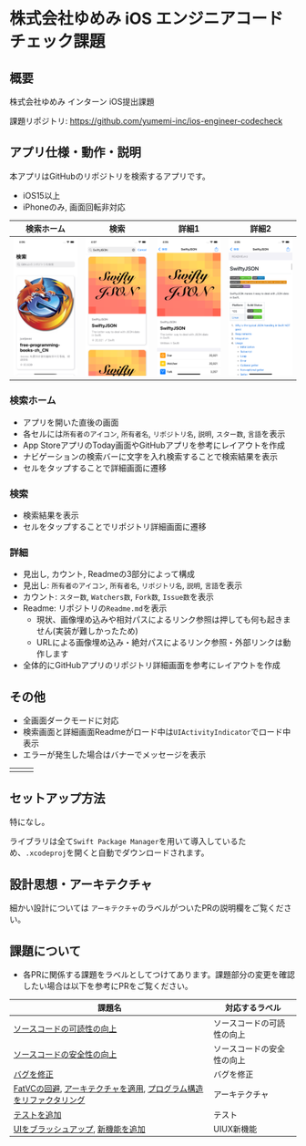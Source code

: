 # 株式会社ゆめみ iOS エンジニアコードチェック課題

## 概要

株式会社ゆめみ インターン iOS提出課題

課題リポジトリ: https://github.com/yumemi-inc/ios-engineer-codecheck

## アプリ仕様・動作・説明

本アプリはGitHubのリポジトリを検索するアプリです。

- iOS15以上
- iPhoneのみ, 画面回転非対応

| 検索ホーム | 検索 | 詳細1 | 詳細2 |
| ------ | ------ | ------ | -----
| ![](./README_images/Home.png) | ![](./README_images/Search.png)  | ![](./README_images/Detail.png) |![](./README_images/Detail_Readme.png)  |

### 検索ホーム
- アプリを開いた直後の画面
- 各セルには`所有者のアイコン`, `所有者名`, `リポジトリ名`, `説明`, `スター数`, `言語`を表示
- App StoreアプリのToday画面やGitHubアプリを参考にレイアウトを作成
- ナビゲーションの検索バーに文字を入れ検索することで検索結果を表示
- セルをタップすることで詳細画面に遷移

### 検索
- 検索結果を表示
- セルをタップすることでリポジトリ詳細画面に遷移

### 詳細
- 見出し, カウント, Readmeの3部分によって構成
- 見出し: `所有者のアイコン`, `所有者名`, `リポジトリ名`, `説明`, `言語`を表示
- カウント: `スター数`, `Watchers数`, `Fork数`, `Issue数`を表示
- Readme: リポジトリの`Readme.md`を表示
    - 現状、画像埋め込みや相対パスによるリンク参照は押しても何も起きません(実装が難しかったため)
    - URLによる画像埋め込み・絶対パスによるリンク参照・外部リンクは動作します
- 全体的にGitHubアプリのリポジトリ詳細画面を参考にレイアウトを作成

## その他
- 全画面ダークモードに対応
- 検索画面と詳細画面Readmeがロード中は`UIActivityIndicator`でロード中表示
- エラーが発生した場合はバナーでメッセージを表示

|  |  | |
| ------ | ------ | ------- |
|  |  | |

## セットアップ方法

特になし。

ライブラリは全て`Swift Package Manager`を用いて導入しているため、`.xcodeproj`を開くと自動でダウンロードされます。

## 設計思想・アーキテクチャ


細かい設計については `アーキテクチャ`のラベルがついたPRの説明欄をご覧ください。

## 課題について

- 各PRに関係する課題をラベルとしてつけてあります。課題部分の変更を確認したい場合は以下を参考にPRをご覧ください。

| 課題名 | 対応するラベル |
| ------ | ------ |
| [ソースコードの可読性の向上](https://github.com/yumemi-inc/ios-engineer-codecheck/issues/2) | ソースコードの可読性の向上 |
| [ソースコードの安全性の向上](https://github.com/yumemi-inc/ios-engineer-codecheck/issues/3) | ソースコードの安全性の向上 |
| [バグを修正](https://github.com/yumemi-inc/ios-engineer-codecheck/issues/4) | バグを修正 |
| [FatVCの回避](https://github.com/yumemi-inc/ios-engineer-codecheck/issues/5), [アーキテクチャを適用](https://github.com/yumemi-inc/ios-engineer-codecheck/issues/7), [プログラム構造をリファクタリング](https://github.com/yumemi-inc/ios-engineer-codecheck/issues/6) | アーキテクチャ |
| [テストを追加](https://github.com/yumemi-inc/ios-engineer-codecheck/issues/10) | テスト |
| [UIをブラッシュアップ](https://github.com/yumemi-inc/ios-engineer-codecheck/issues/8), [新機能を追加](https://github.com/yumemi-inc/ios-engineer-codecheck/issues/9) | UIUX新機能  |